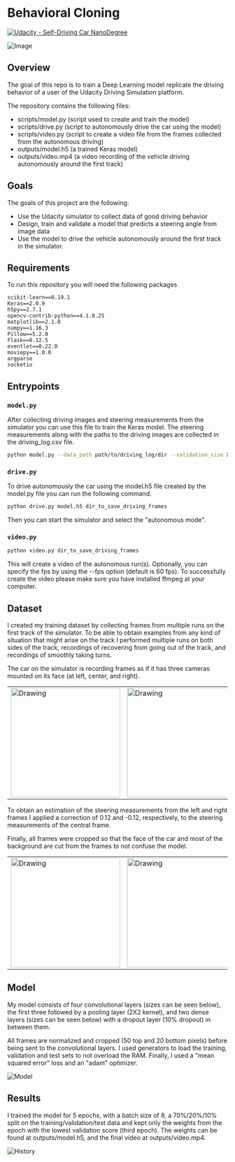 # Behavioral Cloning

[![Udacity - Self-Driving Car NanoDegree](https://s3.amazonaws.com/udacity-sdc/github/shield-carnd.svg)](http://www.udacity.com/drive)

![Image](images/center_2021_09_14_08_06_39_796.jpg)

Overview
---
The goal of this repo is to train a Deep Learning model replicate the driving behavior of 
a user of the Udacity Driving Simulation platform.

The repository contains the following files:
* scripts/model.py (script used to create and train the model)
* scripts/drive.py (script to autonomously drive the car using the model)
* scripts/video.py (script to create a video file from the frames collected from the autonomous driving)
* outputs/model.h5 (a trained Keras model)
* outputs/video.mp4 (a video recording of the vehicle driving autonomously around the first track)

Goals
---
The goals of this project are the following:
* Use the Udacity simulator to collect data of good driving behavior
* Design, train and validate a model that predicts a steering angle from image data
* Use the model to drive the vehicle autonomously around the first track in the simulator.

Requirements
---
    
To run this repository you will need the following packages

    scikit-learn==0.19.1
    Keras==2.0.9
    h5py==2.7.1
    opencv-contrib-python==4.1.0.25
    matplotlib==2.1.0
    numpy==1.16.3
    Pillow==5.2.0
    Flask==0.12.5
    eventlet==0.22.0
    moviepy==1.0.0
    argparse
    socketio

Entrypoints
---

### `model.py`

After collecting driving images and steering measurements from the simulator you can use this file to train the Keras model.
The steering measurements along with the paths to the driving images are collected in the driving_log.csv file.

```sh
python model.py --data_path path/to/driving_log/dir --validation_size X --test_size X --batch_size X --epochs X
```


### `drive.py`

To drive autonomously the car using the model.h5 file created by the model.py file you can run the following command.

```sh
python drive.py model.h5 dir_to_save_driving_frames
```

Then you can start the simulator and select the "autonomous mode".

### `video.py`

```sh
python video.py dir_to_save_driving_frames
```

This will create a video of the autonomous run(s). Optionally, you can specify the fps by using the --fps option (default is 60 fps).
To successfully create the video please make sure you have installed ffmpeg at your computer.

Dataset
---

I created my training dataset by collecting frames from multiple runs on the first track
of the simulator. To be able to obtain examples from any kind of situation that might arise
on the track I performed multiple runs on both sides of the track, recordings of recovering from 
going out of the track, and recordings of smoothly taking turns.

The car on the simulator is recording frames as if it has three cameras mounted on its face (at left, center, 
and right).

<table><tr>
<td> <img src="images/left_2021_09_14_08_06_38_923.jpg" alt="Drawing" style="width: 250px;"/> </td>
<td> <img src="images/center_2021_09_14_08_06_38_923.jpg" alt="Drawing" style="width: 250px;"/> </td>
<td> <img src="images/right_2021_09_14_08_06_38_923.jpg" alt="Drawing" style="width: 250px;"/> </td>
</tr></table>

To obtain an estimation of the steering measurements from the left and right frames I applied a correction of 0.12 
and -0.12, respectively, to the steering measurements of the central frame.

Finally, all frames were cropped so that the face of the car and most of the background are cut from the 
frames to not confuse the model.

<table><tr>
<td> <img src="images/center_2021_09_14_08_06_38_923.jpg" alt="Drawing" style="width: 250px;"/> </td>
<td> <img src="images/image_cropped.jpg" alt="Drawing" style="width: 250px;"/> </td>
</tr></table>

Model
---
My model consists of four convolutional layers (sizes can be seen below), the first three followed by a pooling layer 
(2X2 kernel), and two dense layers (sizes can be seen below) with a dropout layer (10% dropout) in between them.

All frames are normalized and cropped (50 top and 20 bottom pixels) before being sent to the convolutional layers. I used generators to 
load the training, validation and test sets to not overload the RAM. Finally, I used a "mean squared error" 
loss and an "adam" optimizer.

![Model](images/model.png)



Results
---
I trained the model for 5 epochs, with a batch size of 8, a 70%/20%/10% split on the training/validation/test data
and kept only the weights from the epoch with the lowest validation score (third epoch).
The weights can be found at outputs/model.h5, and the final video at outputs/video.mp4.

![History](images/training_history.png)

